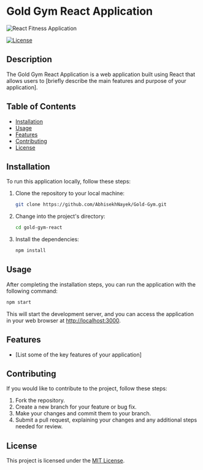 # Gold Gym React Application
![React Fitness Application](https://i.ibb.co/Yt9spGc/image.png)


[![License](https://img.shields.io/badge/license-MIT-blue.svg)](https://opensource.org/licenses/MIT)

## Description

The Gold Gym React Application is a web application built using React that allows users to [briefly describe the main features and purpose of your application].

## Table of Contents

- [Installation](#installation)
- [Usage](#usage)
- [Features](#features)
- [Contributing](#contributing)
- [License](#license)

## Installation

To run this application locally, follow these steps:

1. Clone the repository to your local machine:

   ```bash
   git clone https://github.com/AbhisekhNayek/Gold-Gym.git
   ```

2. Change into the project's directory:

   ```bash
   cd gold-gym-react
   ```

3. Install the dependencies:

   ```bash
   npm install
   ```

## Usage

After completing the installation steps, you can run the application with the following command:

```bash
npm start
```

This will start the development server, and you can access the application in your web browser at [http://localhost:3000](http://localhost:3000).

## Features

- [List some of the key features of your application]

## Contributing

If you would like to contribute to the project, follow these steps:

1. Fork the repository.
2. Create a new branch for your feature or bug fix.
3. Make your changes and commit them to your branch.
4. Submit a pull request, explaining your changes and any additional steps needed for review.

## License

This project is licensed under the [MIT License](LICENSE).
